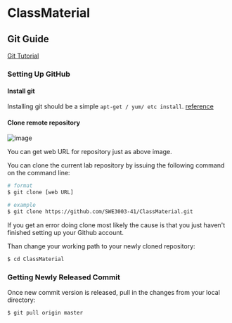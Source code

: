 # ClassMaterial


## Git Guide 
[Git Tutorial](https://try.github.io/)

### Setting Up GitHub
#### Install git   
Installing git should be a simple `apt-get / yum/ etc install`. [reference](https://git-scm.com/book/en/v2/Getting-Started-Installing-Git)

#### Clone remote repository 

![image](https://user-images.githubusercontent.com/18457707/64138812-85842b00-ce39-11e9-919e-d196e241db81.png)

You can get web URL for repository just as above image.

You can clone the current lab repository by issuing the following command on the command line: 

```bash
# format
$ git clone [web URL]

# example
$ git clone https://github.com/SWE3003-41/ClassMaterial.git
```

If you get an error doing clone most likely the cause is that you just haven't finished setting up your Github account.

Than change your working path to your newly cloned repository:
```bash
$ cd ClassMaterial
```

### Getting Newly Released Commit

Once new commit version is released, pull in the changes from your local directory:
```bash
$ git pull origin master
```

